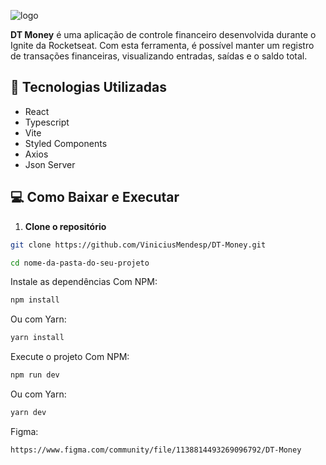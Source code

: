 ![logo](https://github.com/ViniciusMendesp/DT-Money/assets/63562960/e07cbc4a-e369-4970-a530-508a44693e0f)

**DT Money** é uma aplicação de controle financeiro desenvolvida durante o Ignite da Rocketseat.
Com esta ferramenta, é possível manter um registro de transações financeiras, visualizando entradas, saídas e o saldo total.

## 🚀 Tecnologias Utilizadas

- React
- Typescript
- Vite
- Styled Components
- Axios
- Json Server

## 💻 Como Baixar e Executar

1. **Clone o repositório**

```bash
git clone https://github.com/ViniciusMendesp/DT-Money.git
```

```bash
cd nome-da-pasta-do-seu-projeto
```

Instale as dependências
Com NPM:

```bash
npm install
```

Ou com Yarn:

```bash
yarn install
```

Execute o projeto
Com NPM:

```bash
npm run dev
```

Ou com Yarn:

```bash
yarn dev
```

Figma:

```bash
https://www.figma.com/community/file/1138814493269096792/DT-Money
```
